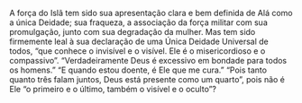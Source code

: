 ﻿A força do Islã tem sido sua apresentação clara e bem definida de Alá como a única Deidade; sua fraqueza, a associação da força militar com sua promulgação, junto com sua degradação da mulher. Mas tem sido firmemente leal à sua declaração de uma Única Deidade Universal de todos, “que conhece o invisível e o visível. Ele é o misericordioso e o compassivo”. “Verdadeiramente Deus é excessivo em bondade para todos os homens.” “E quando estou doente, é Ele que me cura.” “Pois tanto quanto três falam juntos, Deus está presente como um quarto”, pois não é Ele “o primeiro e o último, também o visível e o oculto”?